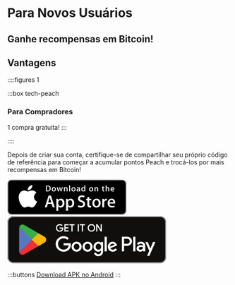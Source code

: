 # Para Novos Usuários

## Ganhe recompensas em Bitcoin!

## Vantagens

::::figures 1

:::box tech-peach

### Para Compradores

1 compra gratuita!
:::

::::

Depois de criar sua conta, certifique-se de compartilhar seu próprio código de referência para começar a acumular pontos Peach e trocá-los por mais recompensas em Bitcoin!

<div>
  <div class="md:flex items-center justify-center">
    <a href="https://testflight.apple.com/join/wfSPFEWG"><img class="h-180px md:h-90px" src="/img/home/download-on-the-app-store.svg" alt="Download Bitcoin app on the App Store without KYC verification"></a>
    <a class="md:ml-4" href="https://play.google.com/store/apps/details?id=com.peachbitcoin.peach.mainnet"><img class="h-180px md:h-90px" src="/img/home/get-it-on-google-play.svg" alt="Get Bitcoin app on Google Play store without ID verification"></a>
  </div>

:::buttons
[Download APK no Android](/pt/apk/)
:::

</div>
